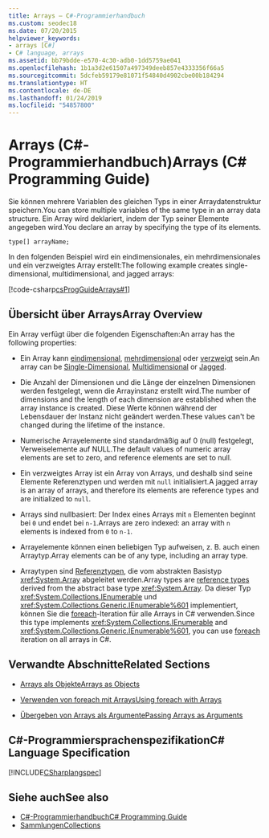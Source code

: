 ```yaml
---
title: Arrays – C#-Programmierhandbuch
ms.custom: seodec18
ms.date: 07/20/2015
helpviewer_keywords:
- arrays [C#]
- C# language, arrays
ms.assetid: bb79bdde-e570-4c30-adb0-1dd5759ae041
ms.openlocfilehash: 1b1a3d2e61507a497349deeb857e4333356f66a5
ms.sourcegitcommit: 5dcfeb59179e81071f54840d4902cbe00b184294
ms.translationtype: HT
ms.contentlocale: de-DE
ms.lasthandoff: 01/24/2019
ms.locfileid: "54857800"
---
```

# <a name="arrays-c-programming-guide"></a><span data-ttu-id="5839c-102">Arrays (C#-Programmierhandbuch)</span><span class="sxs-lookup"><span data-stu-id="5839c-102">Arrays (C# Programming Guide)</span></span>

<span data-ttu-id="5839c-103">Sie können mehrere Variablen des gleichen Typs in einer Arraydatenstruktur speichern.</span><span class="sxs-lookup"><span data-stu-id="5839c-103">You can store multiple variables of the same type in an array data structure.</span></span> <span data-ttu-id="5839c-104">Ein Array wird deklariert, indem der Typ seiner Elemente angegeben wird.</span><span class="sxs-lookup"><span data-stu-id="5839c-104">You declare an array by specifying the type of its elements.</span></span>  
  
 `type[] arrayName;`  
  
 <span data-ttu-id="5839c-105">In den folgenden Beispiel wird ein eindimensionales, ein mehrdimensionales und ein verzweigtes Array erstellt:</span><span class="sxs-lookup"><span data-stu-id="5839c-105">The following example creates single-dimensional, multidimensional, and jagged arrays:</span></span>  
  
 [!code-csharp[csProgGuideArrays#1](~/samples/snippets/csharp/VS_Snippets_VBCSharp/csProgGuideArrays/CS/Arrays.cs#1)]  
  
## <a name="array-overview"></a><span data-ttu-id="5839c-106">Übersicht über Arrays</span><span class="sxs-lookup"><span data-stu-id="5839c-106">Array Overview</span></span>

 <span data-ttu-id="5839c-107">Ein Array verfügt über die folgenden Eigenschaften:</span><span class="sxs-lookup"><span data-stu-id="5839c-107">An array has the following properties:</span></span>  
  
-   <span data-ttu-id="5839c-108">Ein Array kann [eindimensional](../../../csharp/programming-guide/arrays/single-dimensional-arrays.md), [mehrdimensional](../../../csharp/programming-guide/arrays/multidimensional-arrays.md) oder [verzweigt](../../../csharp/programming-guide/arrays/jagged-arrays.md) sein.</span><span class="sxs-lookup"><span data-stu-id="5839c-108">An array can be [Single-Dimensional](../../../csharp/programming-guide/arrays/single-dimensional-arrays.md), [Multidimensional](../../../csharp/programming-guide/arrays/multidimensional-arrays.md) or [Jagged](../../../csharp/programming-guide/arrays/jagged-arrays.md).</span></span>  
  
-   <span data-ttu-id="5839c-109">Die Anzahl der Dimensionen und die Länge der einzelnen Dimensionen werden festgelegt, wenn die Arrayinstanz erstellt wird.</span><span class="sxs-lookup"><span data-stu-id="5839c-109">The number of dimensions and the length of each dimension are established when the array instance is created.</span></span> <span data-ttu-id="5839c-110">Diese Werte können während der Lebensdauer der Instanz nicht geändert werden.</span><span class="sxs-lookup"><span data-stu-id="5839c-110">These values can't be changed during the lifetime of the instance.</span></span>  
  
-   <span data-ttu-id="5839c-111">Numerische Arrayelemente sind standardmäßig auf 0 (null) festgelegt, Verweiselemente auf NULL.</span><span class="sxs-lookup"><span data-stu-id="5839c-111">The default values of numeric array elements are set to zero, and reference elements are set to null.</span></span>  
  
-   <span data-ttu-id="5839c-112">Ein verzweigtes Array ist ein Array von Arrays, und deshalb sind seine Elemente Referenztypen und werden mit `null` initialisiert.</span><span class="sxs-lookup"><span data-stu-id="5839c-112">A jagged array is an array of arrays, and therefore its elements are reference types and are initialized to `null`.</span></span>  
  
-   <span data-ttu-id="5839c-113">Arrays sind nullbasiert: Der Index eines Arrays mit `n` Elementen beginnt bei `0` und endet bei `n-1`.</span><span class="sxs-lookup"><span data-stu-id="5839c-113">Arrays are zero indexed: an array with `n` elements is indexed from `0` to `n-1`.</span></span>  
  
-   <span data-ttu-id="5839c-114">Arrayelemente können einen beliebigen Typ aufweisen, z. B. auch einen Arraytyp.</span><span class="sxs-lookup"><span data-stu-id="5839c-114">Array elements can be of any type, including an array type.</span></span>  
  
-   <span data-ttu-id="5839c-115">Arraytypen sind [Referenztypen](../../../csharp/language-reference/keywords/reference-types.md), die vom abstrakten Basistyp <xref:System.Array> abgeleitet werden.</span><span class="sxs-lookup"><span data-stu-id="5839c-115">Array types are [reference types](../../../csharp/language-reference/keywords/reference-types.md) derived from the abstract base type <xref:System.Array>.</span></span> <span data-ttu-id="5839c-116">Da dieser Typ <xref:System.Collections.IEnumerable> und <xref:System.Collections.Generic.IEnumerable%601> implementiert, können Sie die [foreach](../../../csharp/language-reference/keywords/foreach-in.md)-Iteration für alle Arrays in C# verwenden.</span><span class="sxs-lookup"><span data-stu-id="5839c-116">Since this type implements <xref:System.Collections.IEnumerable> and <xref:System.Collections.Generic.IEnumerable%601>, you can use [foreach](../../../csharp/language-reference/keywords/foreach-in.md) iteration on all arrays in C#.</span></span>  
  
## <a name="related-sections"></a><span data-ttu-id="5839c-117">Verwandte Abschnitte</span><span class="sxs-lookup"><span data-stu-id="5839c-117">Related Sections</span></span>  
  
-   [<span data-ttu-id="5839c-118">Arrays als Objekte</span><span class="sxs-lookup"><span data-stu-id="5839c-118">Arrays as Objects</span></span>](../../../csharp/programming-guide/arrays/arrays-as-objects.md)  
  
-   [<span data-ttu-id="5839c-119">Verwenden von foreach mit Arrays</span><span class="sxs-lookup"><span data-stu-id="5839c-119">Using foreach with Arrays</span></span>](../../../csharp/programming-guide/arrays/using-foreach-with-arrays.md)  
  
-   [<span data-ttu-id="5839c-120">Übergeben von Arrays als Argumente</span><span class="sxs-lookup"><span data-stu-id="5839c-120">Passing Arrays as Arguments</span></span>](../../../csharp/programming-guide/arrays/passing-arrays-as-arguments.md)  
  
## <a name="c-language-specification"></a><span data-ttu-id="5839c-121">C#-Programmiersprachenspezifikation</span><span class="sxs-lookup"><span data-stu-id="5839c-121">C# Language Specification</span></span>

 [!INCLUDE[CSharplangspec](~/includes/csharplangspec-md.md)]  
  
## <a name="see-also"></a><span data-ttu-id="5839c-122">Siehe auch</span><span class="sxs-lookup"><span data-stu-id="5839c-122">See also</span></span>

- [<span data-ttu-id="5839c-123">C#-Programmierhandbuch</span><span class="sxs-lookup"><span data-stu-id="5839c-123">C# Programming Guide</span></span>](../../../csharp/programming-guide/index.md)
- [<span data-ttu-id="5839c-124">Sammlungen</span><span class="sxs-lookup"><span data-stu-id="5839c-124">Collections</span></span>](../../../csharp/programming-guide/concepts/collections.md)

